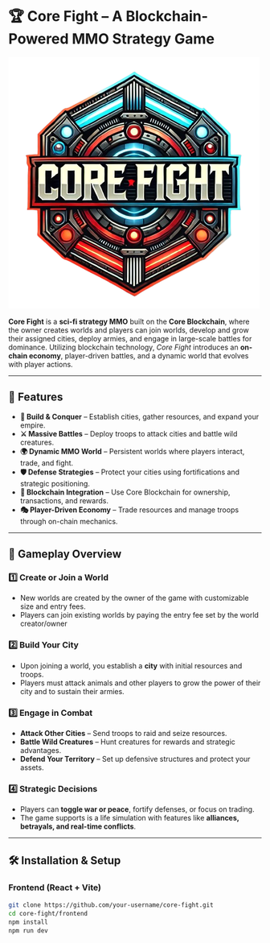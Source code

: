 # 🏆 Core Fight – A Blockchain-Powered MMO Strategy Game  

![Core Fight Logo](./src/assets/core-fight2.png)

**Core Fight** is a **sci-fi strategy MMO** built on the **Core Blockchain**, where the owner creates worlds and players can join worlds, develop and grow their assigned cities, deploy armies, and engage in large-scale battles for dominance. Utilizing blockchain technology, *Core Fight* introduces an **on-chain economy**, player-driven battles, and a dynamic world that evolves with player actions.

---

## 🚀 Features  

- **🏰 Build & Conquer** – Establish cities, gather resources, and expand your empire.  
- **⚔️ Massive Battles** – Deploy troops to attack cities and battle wild creatures.  
- **🌍 Dynamic MMO World** – Persistent worlds where players interact, trade, and fight.  
- **🛡️ Defense Strategies** – Protect your cities using fortifications and strategic positioning.  
- **🔗 Blockchain Integration** – Use Core Blockchain for ownership, transactions, and rewards.  
- **🎭 Player-Driven Economy** – Trade resources and manage troops through on-chain mechanics.  

---

## 📜 Gameplay Overview  

### 1️⃣ Create or Join a World
- New worlds are created by the owner of the game with customizable size and entry fees.
- Players can join existing worlds by paying the entry fee set by the world creator/owner

### 2️⃣ Build Your City
- Upon joining a world, you establish a **city** with initial resources and troops.
- Players must attack animals and other players to grow the power of their city and to sustain their armies.

### 3️⃣ Engage in Combat
- **Attack Other Cities** – Send troops to raid and seize resources.  
- **Battle Wild Creatures** – Hunt creatures for rewards and strategic advantages.  
- **Defend Your Territory** – Set up defensive structures and protect your assets.  

### 4️⃣ Strategic Decisions
- Players can **toggle war or peace**, fortify defenses, or focus on trading.  
- The game supports is a life simulation with features like **alliances, betrayals, and real-time conflicts**.  

---

## 🛠 Installation & Setup  

### Frontend (React + Vite)  
```bash
git clone https://github.com/your-username/core-fight.git
cd core-fight/frontend
npm install
npm run dev
